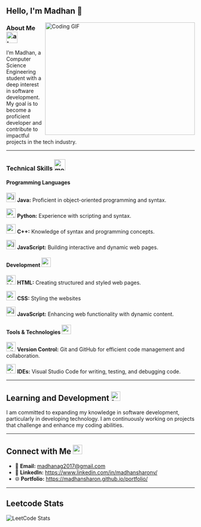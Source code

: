 ## Hello, I'm Madhan 👋

 <img src="https://camo.githubusercontent.com/2366b34bb903c09617990fb5fff4622f3e941349e846ddb7e73df872a9d21233/68747470733a2f2f63646e2e6472696262626c652e636f6d2f75736572732f3733303730332f73637265656e73686f74732f363538313234332f6176656e746f2e676966" align="right" width="400" height="300" alt="Coding GIF">

### About Me  <img width="30" height="30" src="https://img.icons8.com/nolan/64/about.png" alt="about"/>
I’m Madhan, a Computer Science Engineering student with a deep interest in software development. My goal is to become a proficient developer and contribute to impactful projects in the tech industry.

---

### Technical Skills <img width="30" height="30" src="https://img.icons8.com/3d-fluency/94/monitor.png" alt="monitor"/>

#### Programming Languages
  <img width="25" height="25" src="https://img.icons8.com/color/50/java-coffee-cup-logo--v1.png" alt="java-coffee-cup-logo--v1"/> **Java:** Proficient in object-oriented programming and syntax. 

  <img width="25" height="25" src="https://img.icons8.com/color/50/python--v1.png" alt="python--v1"/> **Python:** Experience with scripting and syntax.
 
  <img width="25" height="25" src="https://img.icons8.com/fluency/50/c-plus-plus-logo.png" alt="c-plus-plus-logo"/> **C++:** Knowledge of syntax and programming concepts.

  <img width="25" height="25" src="https://img.icons8.com/color/50/javascript--v1.png" alt="javascript--v1"/> **JavaScript:** Building interactive and dynamic web pages.

#### Development <img width="25" height="25" src="https://img.icons8.com/ultraviolet/40/code.png" alt="code"/>
<img width="25" height="25" src="https://img.icons8.com/color/50/html-5--v2.png" alt="html-5--v2"/> **HTML:** Creating structured and styled web pages.

<img width="25" height="25" src="https://img.icons8.com/fluency/50/css3.png" alt="css3"/> **CSS:** Styling the websites

<img width="25" height="25" src="https://img.icons8.com/fluency/50/javascript.png" alt="javascript"/> **JavaScript:** Enhancing web functionality with dynamic content.

#### Tools & Technologies <img width="25" height="25" src="https://img.icons8.com/office/40/maintenance.png" alt="maintenance"/>
<img width="25" height="25" src="https://img.icons8.com/glyph-neue/64/github.png" alt="github"/> **Version Control:** Git and GitHub for efficient code management and collaboration.

<img width="25" height="25" src="https://img.icons8.com/color/50/visual-studio-code-2019.png" alt="visual-studio-code-2019"/> **IDEs:** Visual Studio Code for writing, testing, and debugging code.

---

## Learning and Development <img width="25" height="25" src="https://img.icons8.com/office/40/learning.png" alt="learning"/>
I am committed to expanding my knowledge in software development, particularly in developing technology. I am continuously working on projects that challenge and enhance my coding abilities.

---

## Connect with Me <img width="25" height="25" src="https://img.icons8.com/color/50/contact-card.png" alt="contact-card"/>
- 📧 **Email:** [madhanag2017@gmail.com](madhanag2017@gmail.com)
- 💼 **LinkedIn:** https://www.linkedin.com/in/madhansharonv/
- 🌐 **Portfolio:** https://madhansharon.github.io/portfolio/

---
## Leetcode Stats
![LeetCode Stats](https://leetcard.jacoblin.cool/Madhan_sharon_v?theme=dark&font=Abel&ext=heatmap)

